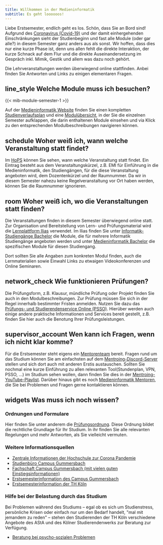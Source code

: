 ```yaml
---
title: Willkommen in der Medieninformatik
subtitle: Es geht loooooos! 
---
```


Liebe Erstsemester, endlich geht es los. Schön, dass Sie an Bord sind! Aufgrund des [Coronavirus (Covid-19)](https://www.th-koeln.de/hochschule/coronavirus_73114.php) und der damit einhergehenden Einschränkungen sieht der Studienbeginn und fast alle Module (oder gar alle?) in diesem Semester ganz anders aus als sonst. Wir hoffen, dass dies nur eine kurze Phase ist, denn uns allen fehlt die direkte Interaktion, der kurze Schnack auf dem Flur und die direkte Auseinandersetzung im Gespräch inkl. Mimik, Gestik und allem was dazu noch gehört. 

Die Lehrveranstaltungen werden überwiegend online stattfinden. Anbei finden Sie Antworten und Links zu einigen elementaren Fragen.

## <span class="material-icons">line_style</span> Welche Module muss ich besuchen?

{{< mib-module-semester-1 >}} 

Auf der [Medieninformatik Website](https://www.medieninformatik.th-koeln.de/study/bachelor/) finden Sie einen kompletten [Studienverlaufsplan](/study/bachelor/#studienverlaufsplan) und eine [Modulübersicht](/study/bachelor/#modul%C3%BCbersicht), in der Sie die einzelnen Semester aufklappen, die darin enthaltenen Module einsehen und via Klick zu den entsprechenden Modulbeschreibungen navigieren können.


## <span class="material-icons">schedule</span> Woher weiß ich, wann welche Veranstaltung statt findet?
Im [HoPS](https://hops.gm.th-koeln.de/hops/modules/timetable/) können Sie sehen, wann welche Veranstaltung statt findet. Ein Eintrag besteht aus dem Veranstaltungskürzel, z.B. EMI für Einführung in die Medieninformatik, den Studiengängen, für die diese Veranstaltung angeboten wird, dem Dozentenkürzel und der Raumnummer. Da wir in diesem Semester nahezu keine Regelveranstaltung vor Ort haben werden, können Sie die Raumnummer ignorieren.

## <span class="material-icons">room</span> Woher weiß ich, wo die Veranstaltungen statt finden?
Die Veranstaltungen finden in diesem Semester überwiegend online statt. Zur Organisation und Bereitstellung von Lern- und Prüfungsmaterial wird die [Lernplattform Ilias](https://ilias.th-koeln.de/) verwendet. Im Ilias finden Sie unter [Informatik-Studiengänge Bachelor](https://ilias.th-koeln.de/goto.php?target=cat_19829&client_id=ILIAS_FH_Koeln) die Module, die für mehrere Informatik Studiengänge angeboten werden und unter [Medieninformatik Bachelor](https://ilias.th-koeln.de/goto.php?target=cat_3057&client_id=ILIAS_FH_Koeln) die spezifischen Module für diesen Studiengang. 

Dort sollten Sie alle Angaben zum konkreten Modul finden, auch die Lernmaterialien sowie Einwahl Links zu etwaigen Videokonferenzen und Online Seminaren.

## <span class="material-icons">network_check</span> Wie funktionieren Prüfungen?
Die Prüfungsform, z.B. Klausur, mündliche Prüfung oder Projekt finden Sie auch in den Modulbeschreibungen. Zur Prüfung müssen Sie sich in der Regel innerhalb bestimmter Fristen anmelden. Nutzen Sie dazu das [Prüfungs- und Studierendenservice Online (PSSO)](https://psso.th-koeln.de/qisserver/rds?state=user&type=0). Hierüber werden auch einige andere praktische Informationen und Services bereit gestellt, z.B. finden Sie hier auch die Benotung Ihrer Prüfungsleistungen.

## <span class="material-icons">supervisor_account</span> Wen kann ich Fragen, wenn ich nicht klar komme?
Für die Erstsemester steht eigens ein [Mentorenteam](https://www.th-koeln.de/informatik-und-ingenieurwissenschaften/mentoring_44892.php) bereit. Fragen rund um das Studium können Sie am einfachsten auf dem [Mentroing-Discord-Server](https://discord.gg/kkU3bcu) stellen und sich dort auch mit anderen Erstis austauschen. Sollten Sie nochmal eine kurze Einführung zu allen relevanten Tool(Stundenplan, VPN, PSSO, ...) im Studium sehen wollen, dann finden Sie dies in der [Mentroing-YouTube-Playlist](https://www.youtube.com/playlist?list=PLt52ciynsgaCaVcfSU9NaIW9VeEezuJsF). Darüber hinaus gibt es noch [Medieninformatik Mentoren](/study/medieninformatik-mentoren/), die Sie bei Problemen und Fragen gerne kontaktieren können. 

## <span class="material-icons">widgets</span> Was muss ich noch wissen?

### Ordnungen und Formulare
Hier finden Sie unter anderem die [Prüfungsordnung](https://www.th-koeln.de/studium/medieninformatik-bachelor--ordnungen-und-formulare_3963.php). Diese Ordnung bildet die rechtliche Grundlage für Ihr Studium. In ihr finden Sie alle relevanten Regelungen und mehr Antworten, als Sie vielleicht vermuten. 

###  Weitere Informationsquellen
- [Zentrale Informationen der Hochschule zur Corona Pandemie](https://www.th-koeln.de/hochschule/coronavirus_73114.php#sprungmarke_1_118)
- [Studienbüro Campus Gummersbach](https://www.th-koeln.de/studium/studienbuero-campus-gummersbach_5313.php)
- [Fachschaft Campus Gummersbach (mit vielen guten Einstiegsinformationen)](https://www.fachschaftgm.de)
- [Erstsemesterinformation des Campus Gummersbach](https://www.th-koeln.de/informatik-und-ingenieurwissenschaften/campus-gummersbach-informationen-fuer-erstsemester_77721.php)
- [Erstsemesterinformation der TH Köln](https://www.th-koeln.de/studium/erstsemesterinformationen_75227.php)

### Hilfe bei der Belastung durch das Studium
Bei Problemen während des Studiums – egal ob es sich um Studienstress, persönliche Krisen oder einfach nur um den Bedarf handelt, "mal mit jemandem zu reden" – stehen den Studierenden der TH Köln verschiedene Angebote des AStA und des Kölner Studierendenwerks zur Beratung zur Verfügung.
- [Beratung bei psycho-sozialen Problemen](https://www.th-koeln.de/studium/beratung-bei-psycho-sozialen-problemen_64638.php)
